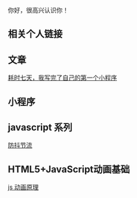 
你好，很高兴认识你！

## 相关个人链接


## 文章
[耗时七天，我写完了自己的第一个小程序](https://github.com/wyh-code/blog/issues/3#issue-1992152175)


## 小程序

## javascript 系列
[防抖节流](https://github.com/wyh-code/blog/issues/1#issue-1992097204)

## HTML5+JavaScript动画基础
[js 动画原理](https://github.com/wyh-code/blog/issues/2#issue-1992141690)